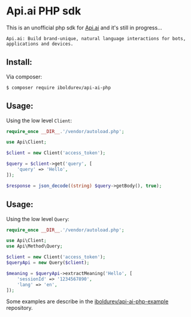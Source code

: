 Api.ai PHP sdk
==============

This is an unofficial php sdk for [Api.ai][1] and it's still in progress...

```
Api.ai: Build brand-unique, natural language interactions for bots, applications and devices.
```

## Install:

Via composer:

```
$ composer require iboldurev/api-ai-php
```

## Usage:

Using the low level `Client`:

```php
require_once __DIR__.'/vendor/autoload.php';

use Api\Client;

$client = new Client('access_token');

$query = $client->get('query', [
    'query' => 'Hello',
]);

$response = json_decode((string) $query->getBody(), true);
```

## Usage:

Using the low level `Query`:

```php
require_once __DIR__.'/vendor/autoload.php';

use Api\Client;
use Api\Method\Query;

$client = new Client('access_token');
$queryApi = new Query($client);

$meaning = $queryApi->extractMeaning('Hello', [
    'sessionId' => '1234567890',
    'lang' => 'en',
]);
```

Some examples are describe in the [iboldurev/api-ai-php-example][2] repository.

[1]: https://api.ai
[2]: https://github.com/iboldurev/api-ai-php-example
